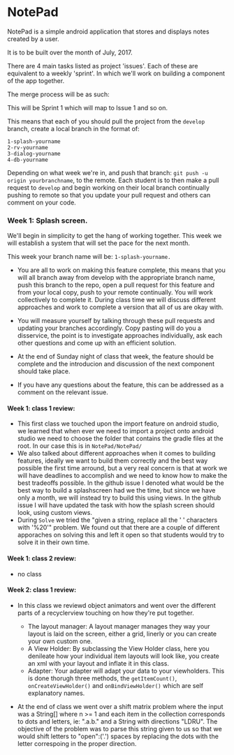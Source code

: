 # NotePad

NotePad is a simple android application that stores and displays notes created by a user.

It is to be built over the month of July, 2017. 

There are 4 main tasks listed as project 'issues'. Each of these are equivalent to a weekly 'sprint'. In which we'll work on building a component of the app together.

The merge process will be as such: 

  This will be Sprint 1 which will map to Issue 1 and so on. 

  This means that each of you should pull the project from the `develop` branch, create a local branch in the format of: 

    1-splash-yourname
    2-rv-yourname
    3-dialog-yourname
    4-db-yourname

Depending on what week we're in, and push that branch: `git push -u origin yourbranchname`, to the remote. Each student is to then make a pull request to `develop` and begin working on their local branch continually pushing to remote so that you update your pull request and others can comment on your code.


### Week 1: Splash screen. 

We'll begin in simplicity to get the hang of working together. This week we will establish a system that will set the pace for the next month. 

This week your branch name will be: `1-splash-yourname.`

* You are all to work on making this feature complete, this means that you will all branch away from develop with the appropriate branch name, push this branch to the repo, open a pull request for this feature and from your local copy, push to your remote continually. You will work collectively to complete it. During class time we will discuss different approaches and work to complete a version that all of us are okay with.

* You will measure yourself by talking through these pull requests and updating your branches accordingly. Copy pasting will do you a disservice, the point is to investigate approaches individually, ask each other questions and come up with an efficient solution.

* At the end of Sunday night of class that week, the feature should be complete and the introducion and discussion of the next component should take place.

* If you have any questions about the feature, this can be addressed as a comment on the relevant issue. 

#### Week 1: class 1 review:

* This first class we touched upon the import feature on android studio, we learned that when ever we need to import a project onto android studio we need to choose the folder that contains the gradle files at the root. In our case this is  in `NotePad/NotePad/`
* We also talked about different approaches when it comes to building features, ideally we want to build them correctly and the best way possible the first time arround, but a very real concern is that at work we will have deadlines to accomplish and we need to know how to make the best tradeoffs possible. In the github issue I denoted what would be the best way to build a splashscreen had we the time, but since we have only a month, we will instead try to build this using views. In the github issue I will have updated the task with how the splash screen should look, using custom views.
* During `Solve` we tried the "given a string, replace all the ' ' characters with '%20'" problem. We found out that there are a couple of different apporaches on solving this and left it open so that students would try to solve it in their own time. 

#### Week 1: class 2 review:

* no class

#### Week 2: class 1 review:

* In this class we reviewd object animators and  went over the different parts of a recyclerview touching on how they're put together.
  * The layout manager: A layout manager manages they way your layout is laid on the screen, either a grid, linerly or you can create your own custom one.
  * A View Holder: By subclassing the View Holder class, here you denileate how your individual item layouts will look like, you create an xml with your layout and inflate it in this class.
  * Adapter: Your adapter will adapt your data to your viewholders. This is done thorugh three methods, the `getItemCount()`, `onCreateViewHolder()` and `onBindViewHolder()` which are self explanatory names. 

* At the end of class we went over a shift matrix problem where the input was a String[] where n >= 1 and each item in the collection corresponds to dots and letters, ie: ".a.b." and a String with directions "LDRU". The objective of the problem was to parse this string given to us so that we would shift letters to "open":('.') spaces by replacing the dots with the letter correspoing in the proper direction.
    
  
